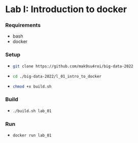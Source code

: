 # Lab I: Introduction to docker


### Requirements
- bash
- docker


### Setup
-   ```bash
    git clone https://github.com/mak9su4roi/big-data-2022
    ```
-   ```bash
    cd ./big-data-2022/l_01_intro_to_docker
    ```
-   ```bash
    chmod +x build.sh
    ```

### Build
-   ```bash
    ./build.sh lab_01
    ```

### Run
-   ```bash
    docker run lab_01
    ```

